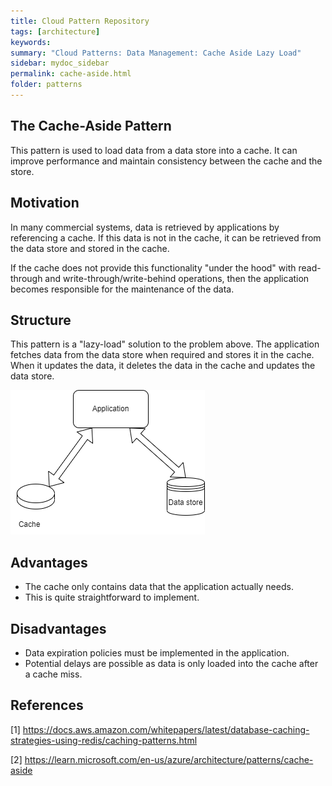 ```yaml
---
title: Cloud Pattern Repository
tags: [architecture]
keywords:
summary: "Cloud Patterns: Data Management: Cache Aside Lazy Load"
sidebar: mydoc_sidebar
permalink: cache-aside.html
folder: patterns
---
```


## The Cache-Aside Pattern

This pattern is used to load data from a data store into a cache. It can improve performance and maintain consistency between the cache and the store.

## Motivation
In many commercial systems, data is retrieved by applications by referencing a cache. If this data is not in the cache, it can be retrieved from the data store and stored in the cache.

If the cache does not provide this functionality "under the hood" with read-through and write-through/write-behind operations, then the application becomes responsible for the maintenance of the data.

## Structure
This pattern is a "lazy-load" solution to the problem above. The application fetches data from the data store when required and stores it in the cache. When it updates the data, it deletes the data in the cache and updates the data store.

![cacheaside](media/cacheaside.png)

## Advantages
- The cache only contains data that the application actually needs.
- This is quite straightforward to implement.

## Disadvantages
- Data expiration policies must be implemented in the application.
- Potential delays are possible as data is only loaded into the cache after a cache miss.


## References
[1] https://docs.aws.amazon.com/whitepapers/latest/database-caching-strategies-using-redis/caching-patterns.html

[2] https://learn.microsoft.com/en-us/azure/architecture/patterns/cache-aside
